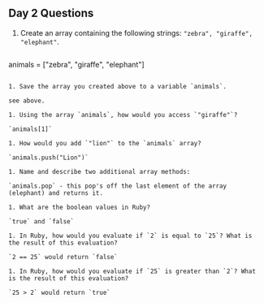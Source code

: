 ## Day 2 Questions

1. Create an array containing the following strings: `"zebra", "giraffe", "elephant"`.

   ```
  animals = ["zebra", "giraffe", "elephant"]
   ```

1. Save the array you created above to a variable `animals`.

   see above.

1. Using the array `animals`, how would you access `"giraffe"`?

   `animals[1]`

1. How would you add `"lion"` to the `animals` array?

   `animals.push("Lion")`

1. Name and describe two additional array methods:

   `animals.pop` - this pop's off the last element of the array (elephant) and returns it.

1. What are the boolean values in Ruby?

   `true` and `false`

1. In Ruby, how would you evaluate if `2` is equal to `25`? What is the result of this evaluation?

   `2 == 25` would return `false`

1. In Ruby, how would you evaluate if `25` is greater than `2`? What is the result of this evaluation?

   `25 > 2` would return `true`
